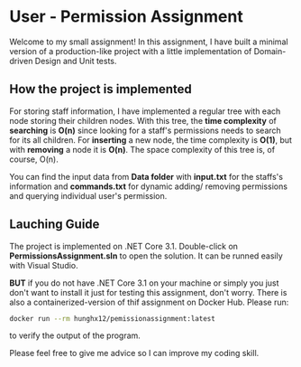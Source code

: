 # User - Permission Assignment

Welcome to my small assignment!
In this assignment, I have built a minimal version of a production-like project with a little implementation of Domain-driven Design and Unit tests.

## How the project is implemented

For storing staff information, I have implemented a regular tree with each node storing their children nodes. 
With this tree, the **time complexity** of **searching** is **O(n)** since looking for a staff's permissions needs to search for its all children.
For **inserting** a new node, the time complexity is **O(1)**, but with **removing** a node it is **O(n)**.
The space complexity of this tree is, of course, O(n).

You can find the input data from **Data folder** with **input.txt** for the staffs's information and **commands.txt** for dynamic adding/ removing permissions and querying individual user's permission.

## Lauching Guide

The project is implemented on .NET Core 3.1. Double-click on **PermissionsAssignment.sln** to open the solution. It can be runned easily with Visual Studio.

**BUT** if you do not have .NET Core 3.1 on your machine or simply you just don't want to install it just for testing this assignment, don't worry. There is also a containerized-version of thif assignment on Docker Hub. Please run:
```bash
docker run --rm hunghx12/pemissionassignment:latest
```
to verify the output of the program.

Please feel free to give me advice so I can improve my coding skill.
